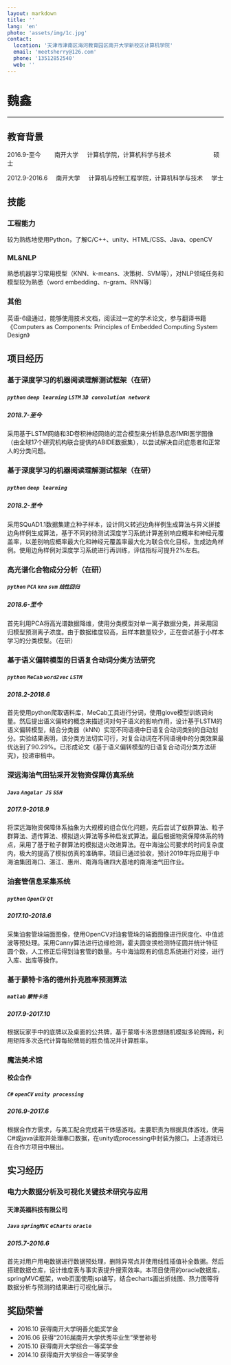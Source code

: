 ```yaml
---
layout: markdown
title: ''
lang: 'en'
photo: 'assets/img/1c.jpg'
contact:
  location: '天津市津南区海河教育园区南开大学新校区计算机学院'
  email: 'meetsherry@126.com'
  phone: '13512852540'
  web: ''
---
```


# 魏鑫

-----------

## 教育背景
2016.9-至今&nbsp;&nbsp;&nbsp;&nbsp;&nbsp;&nbsp;&nbsp;
南开大学&nbsp;&nbsp;&nbsp;&nbsp;
计算机学院，计算机科学与技术&nbsp;&nbsp;&nbsp;&nbsp;&nbsp;&nbsp;&nbsp;&nbsp;&nbsp;&nbsp;&nbsp;&nbsp;&nbsp;&nbsp;&nbsp;&nbsp;&nbsp;&nbsp;&nbsp;&nbsp;&nbsp;&nbsp;&nbsp;&nbsp;
硕士

2012.9-2016.6&nbsp;&nbsp;&nbsp;&nbsp;
南开大学&nbsp;&nbsp;&nbsp;&nbsp;
计算机与控制工程学院，计算机科学与技术&nbsp;&nbsp;&nbsp;&nbsp;
学士


## 技能

### 工程能力
  较为熟练地使用Python，了解C/C++、unity、HTML/CSS、Java、openCV

### ML&NLP
  熟悉机器学习常用模型（KNN、k-means、决策树、SVM等），对NLP领域任务和模型较为熟悉（word embedding、n-gram、RNN等）

### 其他
  英语-6级通过，能够使用技术文档，阅读过一定的学术论文，参与翻译书籍《Computers as Components: Principles of Embedded Computing System Design》

## 项目经历

### 基于深度学习的机器阅读理解测试框架（在研）
##### `python`  `deep learning` `LSTM` `3D convolution network`
##### 2018.7-至今
采用基于LSTM网络和3D卷积神经网络的混合模型来分析静息态fMRI医学图像（由全球17个研究机构联合提供的ABIDE数据集），以尝试解决自闭症患者和正常人的分类问题。

### 基于深度学习的机器阅读理解测试框架（在研）
##### `python`  `deep learning`
##### 2018.2-至今
采用SQuAD1.1数据集建立种子样本，设计同义转述边角样例生成算法与异义拼接边角样例生成算法，基于不同的待测试深度学习系统计算差别响应概率和神经元覆盖率，以差别响应概率最大化和神经元覆盖率最大化为联合优化目标，生成边角样例。使用边角样例对深度学习系统进行再训练，评估指标可提升2%左右。

### 高光谱化合物成分分析（在研）
##### `python` `PCA` `knn` `svm` `线性回归` 
##### 2018.6-至今
首先利用PCA将高光谱数据降维，使用分类模型对单一离子数据分类，并采用回归模型预测离子浓度。由于数据维度较高，且样本数量较少，正在尝试基于小样本学习的分类模型。（在研）

### 基于语义偏转模型的日语复合动词分类方法研究
##### `python` `MeCab` `word2vec` `LSTM`
##### 2018.2-2018.6
首先使用python爬取语料库，MeCab工具进行分词，使用glove模型训练词向量。然后提出语义偏转的概念来描述词对句子语义的影响作用，设计基于LSTM的语义偏转模型，结合分类器（kNN）实现不同语境中日语复合动词类别的自动划分。实验结果表明，该分类方法切实可行，对复合动词在不同语境中的分类效果最优达到了90.29%。已形成论文《基于语义偏转模型的日语复合动词分类方法研究》，投递审稿中。

### 深远海油气田钻采开发物资保障仿真系统
##### `Java` `Angular JS` `SSH`
##### 2017.9-2018.9
将深远海物资保障体系抽象为大规模的组合优化问题，先后尝试了蚁群算法、粒子群算法、遗传算法、模拟退火算法等多种启发式算法。最后根据物资保障体系的特点，采用了基于粒子群算法的模拟退火改进算法。在中海油公司要求的时间复杂度内，极大的提高了模拟仿真的准确率。项目已通过验收，预计2019年将应用于中海油集团海口、湛江、惠州、南海岛礁四大基地的南海油气田作业。

### 油套管信息采集系统
##### `python` `OpenCV` `Qt`
##### 2017.10-2018.6
采集油套管垛端面图像，使用OpenCV对油套管垛的端面图像进行灰度化、中值滤波等预处理。采用Canny算法进行边缘检测，霍夫圆变换检测特征圆并统计特征圆个数，人工修正后得到油套管的数量。与中海油现有的信息系统进行对接，进行入库、出库等操作。

### 基于蒙特卡洛的德州扑克胜率预测算法
##### `matlab` `蒙特卡洛`
##### 2017.9-2017.10
根据玩家手中的底牌以及桌面的公共牌，基于蒙塔卡洛思想随机模拟多轮牌局，利用矩阵多次迭代计算每轮牌局的胜负情况并计算胜率。

### 魔法美术馆
#### 校企合作
##### `C#` `openCV` `unity`  `processing` 
##### 2016.9-2017.6
根据合作方需求，与美工配合完成若干体感游戏。主要职责为根据具体游戏，使用C#或java读取并处理串口数据，在unity或processing中封装为接口。上述游戏已在合作方项目中展出。

## 实习经历
### 电力大数据分析及可视化关键技术研究与应用
#### 天津英福科技有限公司
##### `Java` `springMVC` `eCharts` `oracle`
##### 2015.7-2016.6
首先对用户用电数据进行数据预处理，删除异常点并使用线性插值补全数据。然后搭建数据仓库，设计维度表与事实表提升搜索效率。本项目使用的oracle数据库，springMVC框架，web页面使用jsp编写，结合echarts画出折线图、热力图等将数据分析与预测的结果进行可视化展示。

## 奖励荣誉
* 2016.10       获得南开大学明善允能奖学金
* 2016.06       获得“2016届南开大学优秀毕业生”荣誉称号
* 2015.10       获得南开大学综合一等奖学金
* 2014.10       获得南开大学综合一等奖学金

